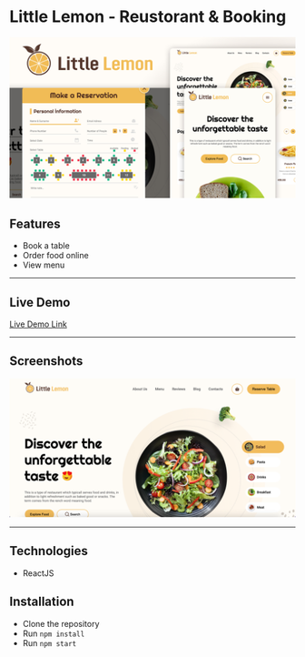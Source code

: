 # Little Lemon - Reustorant & Booking

![main-image](./readmeAssets/main-image.jpg)



## Features

- Book a table
- Order food online
- View menu

---

## Live Demo

[Live Demo Link]((https://little-lemon.sudarsan13.me/))

---

## Screenshots

![screenshot](./readmeAssets/screenshots/screenshot.png)

---

## Technologies

- ReactJS

## Installation

- Clone the repository
- Run `npm install`
- Run `npm start`

